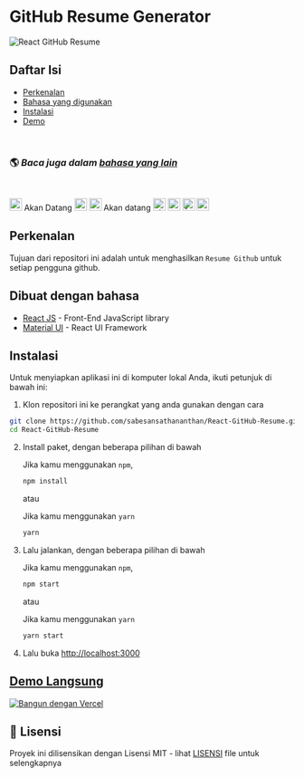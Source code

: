 # GitHub Resume Generator

![React GitHub Resume](../src/assets/readme/screenshot.png)

## Daftar Isi

- [Perkenalan](#perkenalan)
- [Bahasa yang digunakan](#dibuat-dengan-bahasa)
- [Instalasi](#instalasi)
- [Demo](#demo-langsung)

<br>

### 🌎 _Baca juga dalam [bahasa yang lain](./Translations.md)_

<br>

<kbd>[<img title="Deutsch" alt="Deutsch" src="https://cdn.staticaly.com/gh/hjnilsson/country-flags/master/svg/de.svg" width="22">](./translations/README.de.md)</kbd> Akan Datang
<kbd>[<img title="Español" alt="Español" src="https://cdn.staticaly.com/gh/hjnilsson/country-flags/master/svg/es.svg" width="22">](./translations/README.es.md)</kbd>
<kbd>[<img title="Français" alt="Français" src="https://cdn.staticaly.com/gh/hjnilsson/country-flags/master/svg/fr.svg" width="22">](./translations/README.fr.md)</kbd> Akan datang
<kbd>[<img title="Shqip" alt="Shqip" src="https://cdn.staticaly.com/gh/hjnilsson/country-flags/master/svg/br.svg" width="22">](./translations/README.pt_br.md)</kbd>
<kbd>[<img title="Italiano" alt="Italiano" src="https://cdn.staticaly.com/gh/hjnilsson/country-flags/master/svg/it.svg" width="22">](./translations/README.it.md)</kbd>
<kbd>[<img title="Čeština" alt="Čeština" src="https://cdn.staticaly.com/gh/hjnilsson/country-flags/master/svg/cz.svg" width="22">](./translations/README.cs.md)</kbd>
<kbd>[<img title="Indonesian" alt="Indonesian" src="https://cdn.staticaly.com/gh/hjnilsson/country-flags/master/svg/id.svg" width="22">](./translations/README.id.md)</kbd>
<br>

## Perkenalan

Tujuan dari repositori ini adalah untuk menghasilkan `Resume Github` untuk setiap pengguna github.

## Dibuat dengan bahasa

- [React JS](https://reactjs.org/) - Front-End JavaScript library
- [Material UI](https://material-ui.com/) - React UI Framework

## Instalasi

Untuk menyiapkan aplikasi ini di komputer lokal Anda, ikuti petunjuk di bawah ini:

1. Klon repositori ini ke perangkat yang anda gunakan dengan cara

```bash
git clone https://github.com/sabesansathananthan/React-GitHub-Resume.git
cd React-GitHub-Resume
```

2. Install paket, dengan beberapa pilihan di bawah

   Jika kamu menggunakan `npm`,

   ```bash
   npm install
   ```

   atau

   Jika kamu menggunakan `yarn`

   ```bash
   yarn
   ```

3. Lalu jalankan, dengan beberapa pilihan di bawah

   Jika kamu menggunakan `npm`,

   ```bash
   npm start
   ```

   atau

   Jika kamu menggunakan `yarn`

   ```bash
   yarn start
   ```

4. Lalu buka <http://localhost:3000>

## [Demo Langsung](https://react-github-resume.vercel.app/)

[![Bangun dengan Vercel](https://vercel.com/button)](https://vercel.com/new/git/external?repository-url=https://github.com/sabesansathananthan/React-GitHub-Resume)

## 📄 Lisensi

Proyek ini dilisensikan dengan Lisensi MIT - lihat [LISENSI](../LICENSE) file untuk selengkapnya
